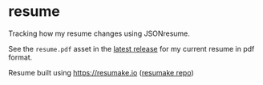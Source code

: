 # resume
Tracking how my resume changes using JSONresume.

See the `resume.pdf` asset in the [latest release](https://github.com/lukew3/resume/releases) for my current resume in pdf format.

Resume built using https://resumake.io ([resumake repo](https://github.com/saadq/resumake.io))
